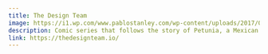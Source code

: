 ```yaml
---
title: The Design Team
image: https://i1.wp.com/www.pablostanley.com/wp-content/uploads/2017/08/dt-00.jpeg?fit=1400%2C873&ssl=1
description: Comic series that follows the story of Petunia, a Mexican designer that just moved to the Bay Area to work in a tech startup.
link: https://thedesignteam.io/
---
```

